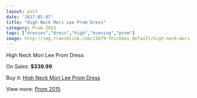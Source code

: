```yaml
---
layout: post
date: '2017-01-07'
title: "High Neck Mori Lee Prom Dress"
category: Prom 2015
tags: ["dresses","dress","high","evening","prom"]
image: http://img.transblink.com/11079-thickbox_default/high-neck-mori-lee-prom-dress.jpg
---
```

High Neck Mori Lee Prom Dress

On Sales: **$339.99**
<a href="https://www.transblink.com/en/prom-2015/3604-high-neck-mori-lee-prom-dress.html"><amp-img layout="responsive" width="600" height="600" src="//img.transblink.com/11079-thickbox_default/high-neck-mori-lee-prom-dress.jpg" alt="High Neck Mori Lee Prom Dress 0" /></a>
<a href="https://www.transblink.com/en/prom-2015/3604-high-neck-mori-lee-prom-dress.html"><amp-img layout="responsive" width="600" height="600" src="//img.transblink.com/11080-thickbox_default/high-neck-mori-lee-prom-dress.jpg" alt="High Neck Mori Lee Prom Dress 1" /></a>
<a href="https://www.transblink.com/en/prom-2015/3604-high-neck-mori-lee-prom-dress.html"><amp-img layout="responsive" width="600" height="600" src="//img.transblink.com/11081-thickbox_default/high-neck-mori-lee-prom-dress.jpg" alt="High Neck Mori Lee Prom Dress 2" /></a>
<a href="https://www.transblink.com/en/prom-2015/3604-high-neck-mori-lee-prom-dress.html"><amp-img layout="responsive" width="600" height="600" src="//img.transblink.com/11082-thickbox_default/high-neck-mori-lee-prom-dress.jpg" alt="High Neck Mori Lee Prom Dress 3" /></a>

Buy it: [High Neck Mori Lee Prom Dress](https://www.transblink.com/en/prom-2015/3604-high-neck-mori-lee-prom-dress.html "High Neck Mori Lee Prom Dress")

View more: [Prom 2015](https://www.transblink.com/en/10-prom-2015 "Prom 2015")